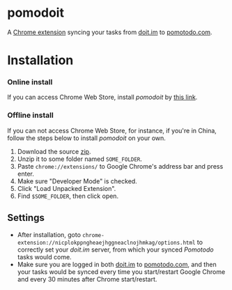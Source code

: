 pomodoit
========

A [Chrome extension] syncing your tasks from [doit.im] to [pomotodo.com].


# Installation

### Online install

If you can access Chrome Web Store, install _pomodoit_ by [this link][Chrome extension].

### Offline install

If you can not access Chrome Web Store, for instance, if you're in China, follow the steps below to install _pomodoit_ on your own.

1. Download the source [zip](https://github.com/jinntrance/pomodoit/archive/master.zip).
2. Unzip it to some folder named `SOME_FOLDER`.
3. Paste `chrome://extensions/` to Google Chrome's address bar and press enter.
4. Make sure "Developer Mode" is checked.
5. Click "Load Unpacked Extension".
6. Find `$SOME_FOLDER`, then click open.

## Settings

* After installation, goto 
  `chrome-extension://nicplokppngheaejhggneaclnojhmkag/options.html` 
  to correctly set your *doit.im* server, from which your synced _Pomotodo_ tasks would come.
* Make sure you are logged in both [doit.im] to [pomotodo.com], and then your tasks would be synced every time you start/restart Google Chrome and every 30 minutes after Chrome start/restart.

<script type="text/javascript" src="http://www.josephjctang.com/assets/js/analytics.js" async="async"></script>


[doit.im]: http://doit.im/
[pomotodo.com]: https://pomotodo.com/
[Chrome extension]: https://chrome.google.com/webstore/detail/nicplokppngheaejhggneaclnojhmkag/
